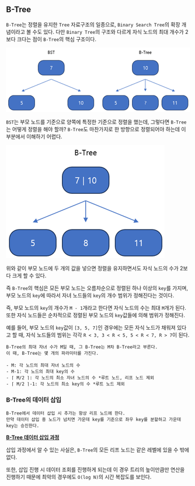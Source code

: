
## B-Tree

`B-Tree`는 정렬을 유지한 `Tree` 자료구조의 일종으로, `Binary Search Tree`의 확장 개념이라고 볼 수도 있다. 다만 `Binary Tree`의 구조와 다르게 자식 노드의 최대 개수가 2보다 크다는 점이 `B-Tree`의 핵심 구조이다.

![](../image/b-tree1.png)

`BST`는 부모 노드를 기준으로 양쪽에 특정한 기준으로 정렬을 했는데, 그렇다면 `B-Tree`는 어떻게 정렬을 해야 할까? `B-Tree`도 마찬가지로 한 방향으로 정렬되어야 하는데 이 부분에서 이해하기 어렵다.

![](../image/b-tree2.png)

위와 같이 부모 노드에 두 개의 값을 넣으면 정렬을 유지하면서도 자식 노드의 수가 2보다 크게 할 수 있다. 

즉 `B-Tree`의 핵심은 모든 부모 노드는 오름차순으로 정렬된 하나 이상의 `key`를 가지며, 부모 노드의 `key`에 따라서 자녀 노드들의 `key`의 개수 범위가 정해진다는 것이다. 

즉, 부모 노드의 `key`의 개수가 `M - 1`개라고 한다면 자식 노드의 수는 최대 `M`개가 된다. 또한 자식 노드들은 순차적으로 정렬된 부모 노드의 `key`값들에 의해 범위가 정해진다.

예를 들어, 부모 노드의 `key`값이 `[3, 5, 7]`인 경우에는 모든 자식 노드가 채워져 있다고 할 때, 자식 노드들의 범위는 각각 `R < 3, 3 < R < 5, 5 < R < 7, R > 7`이 된다.

	B-Tree의 최대 자녀 수가 M일 때, 그 B-Tree는 M차 B-Tree라고 부른다.
	이 때, B-Tree는 몇 개의 파라미터를 가진다.
	
	- M: 각 노드의 최대 자녀 노드의 수
	- M-1: 각 노드의 최대 key의 수
	- ⌈ M/2 ⌉: 각 노드의 최소 자녀 노드의 수 *루트 노드, 리프 노드 제외
	- ⌈ M/2 ⌉-1: 각 노드의 최소 key의 수 *루트 노드 제외

### B-Tree의 데이터 삽입

	B-Tree에서 데이터 삽입 시 추가는 항상 리프 노드에 한다.
	만약 데이터 삽입 중 노드가 넘치면 가운데 key를 기준으로 좌우 key를 분할하고 가운데 key는 승진한다.

**[B-Tree 데이터 삽입 과정](../etc/btree.pptx)**

삽입 과정에서 알 수 있는 사실은, `B-Tree`의 모든 리프 노드는 같은 레벨에 있을 수 밖에 없다.

또한, 삽입 진행 시 데이터 조회를 진행하게 되는데 이 경우 트리의 높이만큼만 연산을 진행하기 때문에 최악의 경우에도 `O(log N)`의 시간 복잡도를 보인다.
